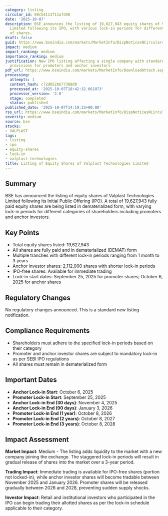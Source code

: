 ```yaml
---
category: listing
circular_id: 08c54113f11afd40
date: '2025-10-07'
description: BSE announces the listing of 19,627,943 equity shares of Valplast Technologies
  Limited following its IPO, with various lock-in periods for different categories
  of shares.
draft: false
guid: https://www.bseindia.com/markets/MarketInfo/DispNoticesNCirculars.aspx?Noticeid={B4BDD8ED-8053-47ED-8DDD-B6BEB7F2E16D}&noticeno=20251007-55&dt=10/07/2025&icount=55&totcount=79&flag=0
impact: medium
impact_ranking: medium
importance_ranking: medium
justification: New IPO listing affecting a single company with standardized lock-in
  provisions for promoters and anchor investors
pdf_url: https://www.bseindia.com/markets/MarketInfo/DownloadAttach.aspx?id=20251007-55&attachedId=a3970b88-0189-4648-817f-492b7c2c4759
processing:
  attempts: 1
  content_hash: c72d052b677308d9
  processed_at: '2025-10-07T18:42:32.661073'
  processor_version: '2.0'
  stage: completed
  status: published
published_date: '2025-10-07T14:19:33+00:00'
rss_url: https://www.bseindia.com/markets/MarketInfo/DispNoticesNCirculars.aspx?Noticeid={B4BDD8ED-8053-47ED-8DDD-B6BEB7F2E16D}&noticeno=20251007-55&dt=10/07/2025&icount=55&totcount=79&flag=0
severity: medium
source: bse
stocks:
- VALPLAST
tags:
- listing
- ipo
- equity-shares
- lock-in
- valplast-technologies
title: Listing of Equity Shares of Valplast Technologies Limited
---
```


## Summary

BSE has announced the listing of equity shares of Valplast Technologies Limited following its Initial Public Offering (IPO). A total of 19,627,943 fully paid equity shares are being listed in dematerialized form, with varying lock-in periods for different categories of shareholders including promoters and anchor investors.

## Key Points

- Total equity shares listed: 19,627,943
- All shares are fully paid and in dematerialized (DEMAT) form
- Multiple tranches with different lock-in periods ranging from 1 month to 3 years
- Anchor investor shares: 2,112,000 shares with shorter lock-in periods
- IPO-free shares: Available for immediate trading
- Lock-in start dates: September 25, 2025 for promoter shares; October 6, 2025 for anchor shares

## Regulatory Changes

No regulatory changes announced. This is a standard new listing notification.

## Compliance Requirements

- Shareholders must adhere to the specified lock-in periods based on their category
- Promoter and anchor investor shares are subject to mandatory lock-in as per SEBI IPO regulations
- All shares must remain in dematerialized form

## Important Dates

- **Anchor Lock-in Start**: October 6, 2025
- **Promoter Lock-in Start**: September 25, 2025
- **Anchor Lock-in End (30 days)**: November 4, 2025
- **Anchor Lock-in End (90 days)**: January 3, 2026
- **Promoter Lock-in End (1 year)**: October 8, 2026
- **Promoter Lock-in End (2 years)**: October 8, 2027
- **Promoter Lock-in End (3 years)**: October 8, 2028

## Impact Assessment

**Market Impact**: Medium - The listing adds liquidity to the market with a new company joining the exchange. The staggered lock-in periods will result in gradual release of shares into the market over a 3-year period.

**Trading Impact**: Immediate trading is available for IPO-free shares (portion not locked-in), while anchor investor shares will become tradable between November 2025 and January 2026. Promoter shares will be released gradually between 2026 and 2028, preventing sudden supply shocks.

**Investor Impact**: Retail and institutional investors who participated in the IPO can begin trading their allotted shares as per the lock-in schedule applicable to their category.